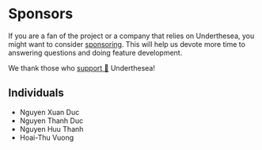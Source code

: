 # Sponsors

If you are a fan of the project or a company that relies on Underthesea, you might want to consider [sponsoring](/SUPPORT_US.md). This will help us devote more time to answering questions and doing feature development. 

We thank those who [support 💝](/SUPPORT_US.md) Underthesea! 

## Individuals

* Nguyen Xuan Duc 
* Nguyen Thanh Duc
* Nguyen Huu Thanh
* Hoai-Thu Vuong
